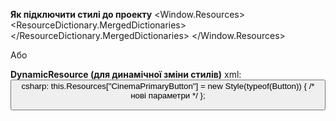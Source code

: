 **Як підключити стилі до проекту**
<Window.Resources>
        <ResourceDictionary>
            <ResourceDictionary.MergedDictionaries>
                <!-- Шлях до файлу стилів -->
                **<ResourceDictionary Source="/Resources/Styles/ButtonStyles.xaml"/>
                <ResourceDictionary Source="/Resources/Styles/TextStyles.xaml"/>**
            </ResourceDictionary.MergedDictionaries>
        </ResourceDictionary>
    </Window.Resources>
    
  <Grid>
        <!-- Наш код -->
  </Grid>
</Window>

Або

**DynamicResource (для динамічної зміни стилів)**
xml:
<Button Style="{DynamicResource CinemaPrimaryButton}" Content="Dynamic Style"/>
csharp:
this.Resources["CinemaPrimaryButton"] = new Style(typeof(Button)) { /* нові параметри */ };
